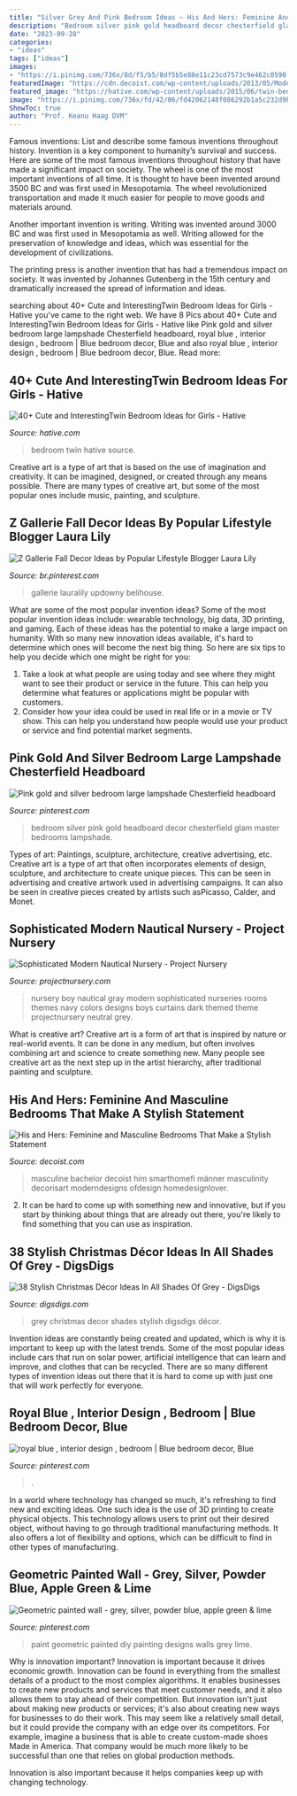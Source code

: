 ```yaml
---
title: "Silver Grey And Pink Bedroom Ideas ~ His And Hers: Feminine And Masculine Bedrooms That Make A Stylish Statement"
description: "Bedroom silver pink gold headboard decor chesterfield glam master bedrooms lampshade"
date: "2023-09-28"
categories:
- "ideas"
tags: ["ideas"]
images:
- "https://i.pinimg.com/736x/8d/f5/b5/8df5b5e88e11c23cd7573c9e462c0590.jpg"
featuredImage: "https://cdn.decoist.com/wp-content/uploads/2013/05/Modern-masculine-bedroom.jpg"
featured_image: "https://hative.com/wp-content/uploads/2015/06/twin-bedroom-ideas-for-girls/8-twin-bedroom-ideas-for-girls.jpg"
image: "https://i.pinimg.com/736x/fd/42/06/fd42062148f086292b1a5c232d9b538e--painted-walls-limes.jpg"
ShowToc: true
author: "Prof. Keanu Haag DVM"
---
```



Famous inventions: List and describe some famous inventions throughout history.
Invention is a key component to humanity’s survival and success. Here are some of the most famous inventions throughout history that have made a significant impact on society.
The wheel is one of the most important inventions of all time. It is thought to have been invented around 3500 BC and was first used in Mesopotamia. The wheel revolutionized transportation and made it much easier for people to move goods and materials around.

Another important invention is writing. Writing was invented around 3000 BC and was first used in Mesopotamia as well. Writing allowed for the preservation of knowledge and ideas, which was essential for the development of civilizations.

The printing press is another invention that has had a tremendous impact on society. It was invented by Johannes Gutenberg in the 15th century and dramatically increased the spread of information and ideas.

	

		
searching about 40+ Cute and InterestingTwin Bedroom Ideas for Girls - Hative you've came to the right web. We have 8 Pics about 40+ Cute and InterestingTwin Bedroom Ideas for Girls - Hative like Pink gold and silver bedroom large lampshade Chesterfield headboard, royal blue , interior design , bedroom | Blue bedroom decor, Blue and also royal blue , interior design , bedroom | Blue bedroom decor, Blue. Read more:
		
    
## 40+ Cute And InterestingTwin Bedroom Ideas For Girls - Hative

<img loading=lazy src="https://hative.com/wp-content/uploads/2015/06/twin-bedroom-ideas-for-girls/8-twin-bedroom-ideas-for-girls.jpg" onerror="this.onerror=null;this.src='https://tse4.mm.bing.net/th?id=OIP.GEmgCvRTcaORp_7D8ydw2wHaGI&amp;pid=15.1';" alt="40+ Cute and InterestingTwin Bedroom Ideas for Girls - Hative">

_Source: hative.com_

>bedroom twin hative source. 

	

Creative art is a type of art that is based on the use of imagination and creativity. It can be imagined, designed, or created through any means possible. There are many types of creative art, but some of the most popular ones include music, painting, and sculpture.

    
## Z Gallerie Fall Decor Ideas By Popular Lifestyle Blogger Laura Lily

<img loading=lazy src="https://i.pinimg.com/736x/fd/a5/ab/fda5abd01d35b5610b1962cec77e1b81.jpg" onerror="this.onerror=null;this.src='https://tse1.mm.bing.net/th?id=OIP.CKhDp4JxQIv2DDsJUlG1rwHaLH&amp;pid=15.1';" alt="Z Gallerie Fall Decor Ideas by Popular Lifestyle Blogger Laura Lily">

_Source: br.pinterest.com_

>gallerie lauralily updowny belihouse. 

	

What are some of the most popular invention ideas?
Some of the most popular invention ideas include: wearable technology, big data, 3D printing, and gaming. Each of these ideas has the potential to make a large impact on humanity. With so many new innovation ideas available, it's hard to determine which ones will become the next big thing. So here are six tips to help you decide which one might be right for you: 
1) Take a look at what people are using today and see where they might want to see their product or service in the future. This can help you determine what features or applications might be popular with customers. 
2) Consider how your idea could be used in real life or in a movie or TV show. This can help you understand how people would use your product or service and find potential market segments.

    
## Pink Gold And Silver Bedroom Large Lampshade Chesterfield Headboard

<img loading=lazy src="https://i.pinimg.com/736x/8d/f5/b5/8df5b5e88e11c23cd7573c9e462c0590.jpg" onerror="this.onerror=null;this.src='https://tse4.mm.bing.net/th?id=OIP.FX8p6I7nwJNpWfJ9yV5WFQHaJ3&amp;pid=15.1';" alt="Pink gold and silver bedroom large lampshade Chesterfield headboard">

_Source: pinterest.com_

>bedroom silver pink gold headboard decor chesterfield glam master bedrooms lampshade. 

	

Types of art: Paintings, sculpture, architecture, creative advertising, etc.
Creative art is a type of art that often incorporates elements of design, sculpture, and architecture to create unique pieces. This can be seen in advertising and creative artwork used in advertising campaigns. It can also be seen in creative pieces created by artists such asPicasso, Calder, and Monet.

    
## Sophisticated Modern Nautical Nursery - Project Nursery

<img loading=lazy src="http://projectnursery.com/wp-content/uploads/2015/01/Hampton-Newborn-0049.jpg" onerror="this.onerror=null;this.src='https://tse3.mm.bing.net/th?id=OIP.-vAF0Sjatn69A8ZpFg3SOgHaLG&amp;pid=15.1';" alt="Sophisticated Modern Nautical Nursery - Project Nursery">

_Source: projectnursery.com_

>nursery boy nautical gray modern sophisticated nurseries rooms themes navy colors designs boys curtains dark themed theme projectnursery neutral grey. 

	

What is creative art?
Creative art is a form of art that is inspired by nature or real-world events. It can be done in any medium, but often involves combining art and science to create something new. Many people see creative art as the next step up in the artist hierarchy, after traditional painting and sculpture.

    
## His And Hers: Feminine And Masculine Bedrooms That Make A Stylish Statement

<img loading=lazy src="https://cdn.decoist.com/wp-content/uploads/2013/05/Modern-masculine-bedroom.jpg" onerror="this.onerror=null;this.src='https://tse3.mm.bing.net/th?id=OIP.gnlMAea3ypL2Fjjs612T9AHaEn&amp;pid=15.1';" alt="His and Hers: Feminine and Masculine Bedrooms That Make a Stylish Statement">

_Source: decoist.com_

>masculine bachelor decoist him smarthomefi männer masculinity decorisart moderndesigns ofdesign homedesignlover. 

	

2. It can be hard to come up with something new and innovative, but if you start by thinking about things that are already out there, you're likely to find something that you can use as inspiration. 

    
## 38 Stylish Christmas Décor Ideas In All Shades Of Grey - DigsDigs

<img loading=lazy src="https://www.digsdigs.com/photos/stylish-christmas-decor-ideas-in-all-shades-of-grey-4.jpg" onerror="this.onerror=null;this.src='https://tse4.mm.bing.net/th?id=OIP.IDWZOHqvjmfwNE8OkgFG3gHaLJ&amp;pid=15.1';" alt="38 Stylish Christmas Décor Ideas In All Shades Of Grey - DigsDigs">

_Source: digsdigs.com_

>grey christmas decor shades stylish digsdigs décor. 

	

Invention ideas are constantly being created and updated, which is why it is important to keep up with the latest trends. Some of the most popular ideas include cars that run on solar power, artificial intelligence that can learn and improve, and clothes that can be recycled. There are so many different types of invention ideas out there that it is hard to come up with just one that will work perfectly for everyone.

    
## Royal Blue , Interior Design , Bedroom | Blue Bedroom Decor, Blue

<img loading=lazy src="https://i.pinimg.com/736x/36/2e/98/362e982d28093b0f76228543669a347a.jpg" onerror="this.onerror=null;this.src='https://tse1.mm.bing.net/th?id=OIP.KpMbprlWN7r5zZUkrXqm5wHaEK&amp;pid=15.1';" alt="royal blue , interior design , bedroom | Blue bedroom decor, Blue">

_Source: pinterest.com_

>. 

	

In a world where technology has changed so much, it's refreshing to find new and exciting ideas. One such idea is the use of 3D printing to create physical objects. This technology allows users to print out their desired object, without having to go through traditional manufacturing methods. It also offers a lot of flexibility and options, which can be difficult to find in other types of manufacturing.

    
## Geometric Painted Wall - Grey, Silver, Powder Blue, Apple Green &amp; Lime

<img loading=lazy src="https://i.pinimg.com/736x/fd/42/06/fd42062148f086292b1a5c232d9b538e--painted-walls-limes.jpg" onerror="this.onerror=null;this.src='https://tse4.mm.bing.net/th?id=OIP.SAynLCo9exxqYsu1hPdNOgHaJ4&amp;pid=15.1';" alt="Geometric painted wall - grey, silver, powder blue, apple green &amp; lime">

_Source: pinterest.com_

>paint geometric painted diy painting designs walls grey lime. 

	

Why is innovation important?
Innovation is important because it drives economic growth. Innovation can be found in everything from the smallest details of a product to the most complex algorithms. It enables businesses to create new products and services that meet customer needs, and it also allows them to stay ahead of their competition.
But innovation isn't just about making new products or services; it's also about creating new ways for businesses to do their work. This may seem like a relatively small detail, but it could provide the company with an edge over its competitors. For example, imagine a business that is able to create custom-made shoes Made in America. That company would be much more likely to be successful than one that relies on global production methods.

Innovation is also important because it helps companies keep up with changing technology.

